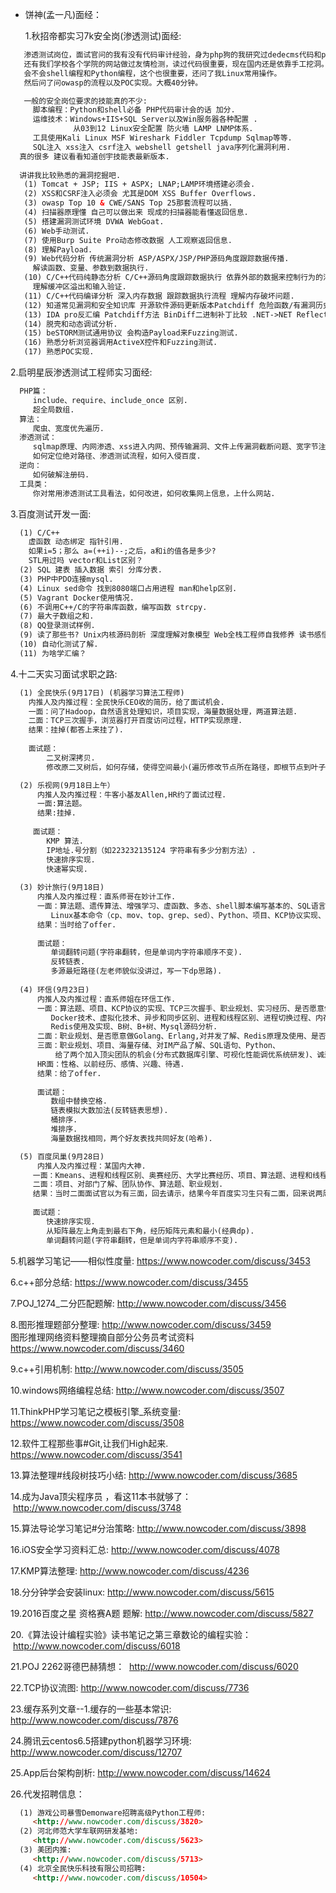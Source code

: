 * 饼神(孟一凡)面经：

  1.秋招帝都实习7k安全岗(渗透测试)面经:
```html
   渗透测试岗位，面试官问的我有没有代码审计经验，身为php狗的我研究过dedecms代码和phpcms代码.
   还有我们学校各个学院的网站做过友情检测，读过代码很重要，现在国内还是依靠手工挖洞。
   会不会shell编程和Python编程，这个也很重要，还问了我Linux常用操作。
   然后问了问owasp的流程以及POC实现。大概40分钟。

   一般的安全岗位要求的技能真的不少:
     脚本编程：Python和shell必备 PHP代码审计会的话 加分.
     运维技术：Windows+IIS+SQL Server以及Win服务器各种配置 .
              从03到12 Linux安全配置 防火墙 LAMP LNMP体系.
     工具使用Kali Linux MSF Wireshark Fiddler Tcpdump Sqlmap等等.
     SQL注入 xss注入 csrf注入 webshell getshell java序列化漏洞利用.
  真的很多 建议看看知道创宇技能表最新版本.
  
  讲讲我比较熟悉的漏洞挖掘吧.
   (1) Tomcat + JSP; IIS + ASPX; LNAP;LAMP环境搭建必须会.
   (2) XSS和CSRF注入必须会 尤其是DOM XSS Buffer Overflows.
   (3) owasp Top 10 & CWE/SANS Top 25那套流程可以搞.
   (4) 扫描器原理懂 自己可以做出来 现成的扫描器能看懂返回信息.
   (5) 搭建漏洞测试环境 DVWA WebGoat.
   (6) Web手动测试.
   (7) 使用Burp Suite Pro动态修改数据 人工观察返回信息.
   (8) 理解Payload.
   (9) Web代码分析 传统漏洞分析 ASP/ASPX/JSP/PHP源码角度跟踪数据传播.
     解读函数、变量、参数到数据执行.
   (10) C/C++代码纯静态分析 C/C++源码角度跟踪数据执行 依靠外部的数据来控制行为的污染.
     理解缓冲区溢出和输入验证.
   (11) C/C++代码编译分析 深入内存数据 跟踪数据执行流程 理解内存破坏问题.
   (12) 知道常见漏洞和安全知识库 开源软件源码更新版本Patchdiff 危险函数/有漏洞历史的函数.
   (13) IDA pro反汇编 Patchdiff方法 BinDiff二进制补丁比较 .NET->NET Reflector Java -> Java Decompiler.
   (14) 脱壳和动态调试分析.
   (15) beSTORM测试通用协议 会构造Payload来Fuzzing测试.
   (16) 熟悉分析浏览器调用ActiveX控件和Fuzzing测试.
   (17) 熟悉POC实现.
```

 2.启明星辰渗透测试工程师实习面经:
```html
  PHP篇：
     include、require、include_once 区别. 
     超全局数组.
  算法：
     爬虫、宽度优先遍历.
  渗透测试：
     sqlmap原理、内网渗透、xss进入内网、预传输漏洞、文件上传漏洞截断问题、宽字节注入、
     如何定位绝对路径、渗透测试流程，如何入侵百度.
  逆向：
     如何破解注册码.
  工具类：
     你对常用渗透测试工具看法，如何改进，如何收集网上信息，上什么网站.
```

  3.百度测试开发一面:
```html
  (1) C/C++
    虚函数 动态绑定 指针引用.
    如果i=5；那么 a=(++i)--;之后，a和i的值各是多少?
    STL用过吗 vector和List区别？
  (2) SQL 建表 插入数据 索引 分库分表.
  (3) PHP中PDO连接mysql.
  (4) Linux sed命令 找到8080端口占用进程 man和help区别.
  (5) Vagrant Docker使用情况.
  (6) 不调用C++/C的字符串库函数，编写函数 strcpy.
  (7) 最大子数组之和.
  (8) QQ登录测试样例.
  (9) 读了那些书? Unix内核源码剖析 深度理解对象模型 Web全栈工程师自我修养 读书感悟.
  (10) 自动化测试了解.
  (11) 为啥学汇编？
```

  4.十二天实习面试求职之路:
```html
  (1) 全民快乐(9月17日) (机器学习算法工程师)
    内推人及内推过程：全民快乐CEO收的简历，给了面试机会.
    一面：问了Hadoop，自然语言处理知识，项目实现，海量数据处理，两道算法题.
    二面：TCP三次握手，浏览器打开百度访问过程，HTTP实现原理.
    结果：挂掉(都答上来挂了).
    
    面试题：
        二叉树深拷贝.
        修改原二叉树后，如何存储，使得空间最小(遍历修改节点所在路径，即根节点到叶子节点).

  (2) 乐视网(9月18日上午）
      内推人及内推过程：牛客小基友Allen,HR约了面试过程.
      一面:算法题。
      结果:挂掉.
      
     面试题：  
        KMP 算法.
        IP地址.号分割（如223232135124 字符串有多少分割方法）.
        快速排序实现.
        快速幂实现.
      
  (3) 妙计旅行(9月18日)
      内推人及内推过程：直系师哥在妙计工作.
      一面：算法题、遗传算法、增强学习、虚函数、多态、shell脚本编写基本的、SQL语言、
         Linux基本命令（cp、mov、top、grep、sed）、Python、项目、KCP协议实现、libuv、libevent、TCP超时重传.
      结果：当时给了offer.
      
      面试题：
         单词翻转问题(字符串翻转，但是单词内字符串顺序不变).
         反转链表.
         多源最短路径(左老师貌似没讲过，写一下dp思路).
      
  (4) 环信(9月23日)
      内推人及内推过程：直系师姐在环信工作.
      一面：算法题、项目、KCP协议的实现、TCP三次握手、职业规划、实习经历、是否愿意做前端、
         Docker技术、虚拟化技术、异步和同步区别、进程和线程区别、进程切换过程、内存分布、
         Redis使用及实现、B树、B+树、Mysql源码分析.
      二面：职业规划、是否愿意做Golang、Erlang,对并发了解、Redis原理及使用、是否对分布式数据库引擎开发感兴趣.
      三面：职业规划、项目、海量存储、对IM产品了解、SQL语句、Python、
          给了两个加入顶尖团队的机会(分布式数据库引擎、可视化性能调优系统研发)、诚邀我加入环信.
      HR面：性格、以前经历、感情、兴趣、待遇.
      结果：给了offer.
      
      面试题：
         数组中替换空格.
         链表模拟大数加法(反转链表思想).
         桶排序.
         堆排序.
         海量数据找相同，两个好友表找共同好友(哈希).

  (5) 百度凤巢(9月28日)
      内推人及内推过程：某国内大神.
     一面：Kmeans、进程和线程区别、奥赛经历、大学比赛经历、项目、算法题、进程和线程的应用场景、LR分类器、机器学习算法.
     二面：项目、对部门了解、团队协作、算法题、职业规划.
     结果：当时二面面试官以为有三面，回去请示，结果今年百度实习生只有二面，回来说两周之内给通知.
     
     面试题：
        快速排序实现.
        从矩阵最左上角走到最右下角，经历矩阵元素和最小(经典dp).
        单词翻转问题(字符串翻转，但是单词内字符串顺序不变).
```

  5.机器学习笔记——相似性度量:
  <https://www.nowcoder.com/discuss/3453>

  6.c++部分总结:
  <https://www.nowcoder.com/discuss/3455>

  7.POJ_1274_二分匹配题解:
  <http://www.nowcoder.com/discuss/3456>

  8.图形推理题部分整理:
  <http://www.nowcoder.com/discuss/3459>            
  图形推理网络资料整理摘自部分公务员考试资料
  <https://www.nowcoder.com/discuss/3460>

  9.c++引用机制:
  <http://www.nowcoder.com/discuss/3505>
  
  10.windows网络编程总结:
  <http://www.nowcoder.com/discuss/3507>

  11.ThinkPHP学习笔记之模板引擎_系统变量:
  <https://www.nowcoder.com/discuss/3508>
  
  12.软件工程那些事#Git,让我们High起来.
  <https://www.nowcoder.com/discuss/3541>
  
  13.算法整理#线段树技巧小结:
  <http://www.nowcoder.com/discuss/3685>

  14.成为Java顶尖程序员 ，看这11本书就够了：
  <http://www.nowcoder.com/discuss/3748>
  
  15.算法导论学习笔记#分治策略:
  <http://www.nowcoder.com/discuss/3898>

  16.iOS安全学习资料汇总:
  <http://www.nowcoder.com/discuss/4078>

  17.KMP算法整理:
  <http://www.nowcoder.com/discuss/4236>

  18.分分钟学会安装linux:
  <http://www.nowcoder.com/discuss/5615>

  19.2016百度之星 资格赛A题 题解:
  <http://www.nowcoder.com/discuss/5827>

  20.《算法设计编程实验》读书笔记之第三章数论的编程实验：
  <http://www.nowcoder.com/discuss/6018>

  21.POJ 2262哥德巴赫猜想：
  <http://www.nowcoder.com/discuss/6020>
  
  22.TCP协议流图:
  <http://www.nowcoder.com/discuss/7736>

  23.缓存系列文章--1.缓存的一些基本常识:
  <http://www.nowcoder.com/discuss/7876>

  24.腾讯云centos6.5搭建python机器学习环境:
  <http://www.nowcoder.com/discuss/12707>

  25.App后台架构剖析:
  <http://www.nowcoder.com/discuss/14624>
  
  26.代发招聘信息：
```html
  (1) 游戏公司暴雪Demonware招聘高级Python工程师:
     <http://www.nowcoder.com/discuss/3820>
  (2) 河北师范大学车联网研发基地:
     <http://www.nowcoder.com/discuss/5623>
  (3) 美团内推:
     <http://www.nowcoder.com/discuss/5713>
  (4) 北京全民快乐科技有限公司招聘:
     <http://www.nowcoder.com/discuss/10504>
```
